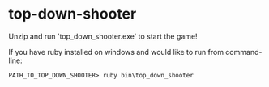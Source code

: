 # top-down-shooter

Unzip and run 'top_down_shooter.exe' to start the game!

If you have ruby installed on windows and would like to run from command-line:

`PATH_TO_TOP_DOWN_SHOOTER> ruby bin\top_down_shooter`
